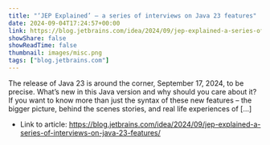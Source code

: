 ```yaml
---
title: "‘JEP Explained’ – a series of interviews on Java 23 features"
date: 2024-09-04T17:24:57+00:00
link: https://blog.jetbrains.com/idea/2024/09/jep-explained-a-series-of-interviews-on-java-23-features/
showShare: false
showReadTime: false
thumbnail: images/misc.png
tags: ["blog.jetbrains.com"]
---
```

The release of Java 23 is around the corner, September 17, 2024, to be precise. What’s new in this Java version and why should you care about it? If you want to know more than just the syntax of these new features – the bigger picture, behind the scenes stories, and real life experiences of […]

- Link to article: https://blog.jetbrains.com/idea/2024/09/jep-explained-a-series-of-interviews-on-java-23-features/